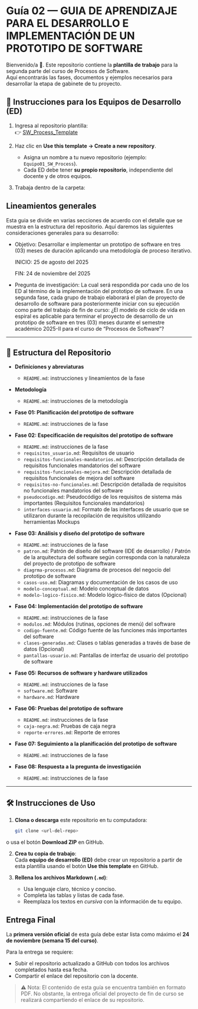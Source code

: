 # Guía 02 — GUIA DE APRENDIZAJE PARA EL DESARROLLO E IMPLEMENTACIÓN DE UN PROTOTIPO DE SOFTWARE

Bienvenido/a 👋. Este repositorio contiene la **plantilla de trabajo** para la segunda parte del curso de Procesos de Software.  
Aquí encontrarás las fases, documentos y ejemplos necesarios para desarrollar la etapa de gabinete de tu proyecto.

## 🚀 Instrucciones para los Equipos de Desarrollo (ED)

1. Ingresa al repositorio plantilla:  
   👉 [SW_Process_Template](https://github.com/<tuusuario>/SW_Process_Template)

2. Haz clic en **Use this template → Create a new repository**.  
   - Asigna un nombre a tu nuevo repositorio (ejemplo: `Equipo01_SW_Process`).  
   - Cada ED debe tener **su propio repositorio**, independiente del docente y de otros equipos.

3. Trabaja dentro de la carpeta:  


## Lineamientos generales
Esta guia se divide en varias secciones de acuerdo con el detalle que se muestra en la estructura del repositorio. Aquí daremos las siguientes consideraciones generales para su desarrollo:
- Objetivo: 
Desarrollar e implementar un prototipo de software en tres (03) meses de duración aplicando una metodología de proceso iterativo.

  INICIO: 25 de agosto del 2025

  FIN: 24 de noviembre del 2025

- Pregunta de investigación: La cual será respondida por cada uno de los ED al término de la implementación del prototipo de software.
En una segunda fase, cada grupo de trabajo elaborará el plan de proyecto de desarrollo de software para posteriormente iniciar con su ejecución como parte del trabajo de fin de curso:
¿El modelo de ciclo de vida en espiral es aplicable para terminar el proyecto de desarrollo de un prototipo de software en tres (03) meses durante el semestre académico 2025-II para el curso de “Procesos de Software”?

---

## 📂 Estructura del Repositorio

- **Definiciones y abreviaturas**
  - `README.md`: instrucciones y lineamientos de la fase
  
- **Metodología**
  - `README.md`: instrucciones de la metodología
    
- **Fase 01: Planificación del prototipo de software**
  - `README.md`: instrucciones de la fase
        
- **Fase 02: Especificación de requisitos del prototipo de software**
  - `README.md`: instrucciones de la fase
  - `requisitos_usuario.md`: Requisitos de usuario
  - `requisitos-funcionales-mandatorios.md`: Descripción detallada de requisitos funcionales mandatorios del software
  - `requisitos-funcionales-mejora.md`: Descripción detallada de requisitos funcionales de mejora del software
  - `requisitos-no-funcionales.md`: Descripción detallada de requisitos no funcionales mandatorios del software
  - `pseudocodigo.md`: Pseudocódigo de los requisitos de sistema más importantes (Requisitos funcionales mandatorios)
  - `interfaces-usuario.md`: Formato de las interfaces de usuario que se utilizaron durante la recopilación de requisitos utilizando herramientas Mockups
    
- **Fase 03: Análisis y diseño del prototipo de software**
  - `README.md`: instrucciones de la fase
  - `patron.md`: Patrón de diseño del software (IDE de desarrollo) / Patrón de la arquitectura del software según corresponda con la naturaleza del proyecto de prototipo de software
  - `diagrma-procesos.md`: Diagrama de procesos del negocio del prototipo de software
  - `casos-uso.md`: Diagramas y documentación de los casos de uso
  - `modelo-conceptual.md`: Modelo conceptual de datos
  - `modelo-logico-fisico.md`: Modelo lógico-físico de datos (Opcional)
    
- **Fase 04: Implementación del prototipo de software**
  - `README.md`: instrucciones de la fase
  - `modulos.md`: Módulos (rutinas, opciones de menú) del software
  - `codigo-fuente.md`: Código fuente de las funciones más importantes del software
  - `clases-generadas.md`: Clases o tablas generadas a través de base de datos (Opcional)
  - `pantallas-usuario.md`: Pantallas de interfaz de usuario del prototipo de software
    
- **Fase 05: Recursos de software y hardware utilizados**
  - `README.md`: instrucciones de la fase
  - `software.md`: Software
  - `hardware.md`: Hardware
    
- **Fase 06: Pruebas del prototipo de software**
  - `README.md`: instrucciones de la fase
  - `caja-negra.md`: Pruebas de caja negra
  - `reporte-errores.md`: Reporte de errores
    
- **Fase 07: Seguimiento a la planificación del prototipo de software**
  - `README.md`: instrucciones de la fase
    
- **Fase 08: Respuesta a la pregunta de investigación**
  - `README.md`: instrucciones de la fase
    
 
---

## 🛠️ Instrucciones de Uso

1. **Clona o descarga** este repositorio en tu computadora:
   ```bash
   git clone <url-del-repo>

o usa el botón **Download ZIP** en GitHub.

2. **Crea tu copia de trabajo**:  
   Cada **equipo de desarrollo (ED)** debe crear un repositorio a partir de esta plantilla usando el botón **Use this template** en GitHub.

3. **Rellena los archivos Markdown (`.md`)**:  
   - Usa lenguaje claro, técnico y conciso.  
   - Completa las tablas y listas de cada fase.  
   - Reemplaza los textos en *cursiva* con la información de tu equipo.  


## Entrega Final

La **primera versión oficial** de esta guía debe estar lista como máximo el **24 de noviembre (semana 15 del curso)**.  

Para la entrega se requiere:  
- Subir el repositorio actualizado a GitHub con todos los archivos completados hasta esa fecha.  
- Compartir el enlace del repositorio con la docente.  

> ⚠️ Nota: El contenido de esta guía se encuentra también en formato PDF. No obstante, la entrega oficial del proyecto de fin de curso se realizará compartiendo el enlace de su repositorio.
